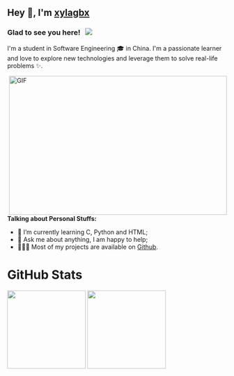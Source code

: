 ## Hey 👋, I'm [xylagbx](https://github.com/xylagbx)
### Glad to see you here! &nbsp; ![](https://visitor-badge.glitch.me/badge?page_id=xylagbx.github&style=flat-square&color=0088cc)

I'm a student in Software Engineering 🎓 in China. I'm a passionate learner and love to explore new technologies and leverage them to solve real-life problems ✨.

<img align="right" alt="GIF" src="https://github.com/abhisheknaiidu/abhisheknaiidu/blob/master/code.gif?raw=true" width="500" height="320" />
  
**Talking about Personal Stuffs:**

- 🌱 I’m currently learning C, Python and HTML; 
- 💬 Ask me about anything, I am happy to help;
- 👨🏻‍💻   Most of my projects are available on [Github](https://github.com/xylagbx).

<h1>GitHub Stats</h1>


<img height="180em" src="https://github-readme-stats.vercel.app/api?username=xylagbx&show_icons=true&hide_border=true" />
<img height="180em" src="https://github-readme-stats.vercel.app/api/top-langs/?username=xylagbx&exclude_repo=KNN-Image-Classification&show_icons=true&hide_border=true&layout=compact&langs_count=8"/>
